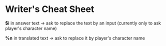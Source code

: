 # Writer's Cheat Sheet

__$i__ in answer text -> ask to replace the text by an input (currently only to ask player's character name)

__%n__ in translated text -> ask to replace it by player's character name
